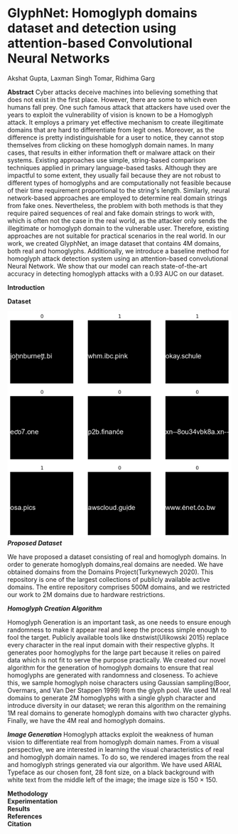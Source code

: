 # GlyphNet: Homoglyph domains dataset and detection using attention-based Convolutional Neural Networks

Akshat Gupta, Laxman Singh Tomar, Ridhima Garg

**Abstract**
Cyber attacks deceive machines into believing something that does not exist in the first place. However, there are some to which even humans fall prey. One such famous attack that attackers have used over the years to exploit the vulnerability of vision is known to be a Homoglyph attack. It employs a primary yet effective mechanism to create illegitimate domains that are hard to differentiate from legit ones. Moreover, as the difference is pretty indistinguishable for a user to notice, they cannot stop themselves from clicking on these homoglyph domain names.
In many cases, that results in either information theft or malware attack on their systems. Existing approaches use simple, string-based comparison techniques applied in primary language-based tasks. Although they are impactful to some extent, they usually fail because they are not robust to different types of homoglyphs and are computationally not feasible because of their time requirement proportional to the string's length.
Similarly, neural network-based approaches are employed to determine real domain strings from fake ones. Nevertheless, the problem with both methods is that they require paired sequences of real and fake domain strings to work with, which is often not the case in the real world, as the attacker only sends the illegitimate or homoglyph domain to the vulnerable user. Therefore, existing approaches are not suitable for practical scenarios in the real world. In our work, we created GlyphNet, an image dataset that contains 4M domains, both real and homoglyphs. Additionally, we introduce a baseline method for homoglyph attack detection system using an attention-based convolutional Neural Network. We show that our model can reach state-of-the-art accuracy in detecting homoglyph attacks with a 0.93 AUC on our dataset. 

**Introduction**<br>

**Dataset** <br>

![Real and Homoglyph Dataset](https://github.com/Akshat4112/Glyphnet/blob/pages/resources/real-homoglyph.png)
***Proposed Dataset***

We have proposed a dataset consisting of real and homoglyph domains. In order to generate homoglyph domains,real domains are needed. We have obtained domains from the Domains Project(Turkynewych 2020). This repository is one of the largest collections of publicly available active domains. The entire repository comprises 500M domains, and we restricted our work to 2M domains due to hardware restrictions.

***Homoglyph Creation Algorithm***

Homoglyph Generation is an important task, as one needs to ensure enough randomness to make it appear real and keep the process simple enough to fool the target. Publicly available tools like dnstwist(Ulikowski 2015) replace every character in the real input domain with their respective glyphs. It generates poor homoglyphs for the large part because it relies on paired data which is not fit to serve the purpose practically. We created our novel algorithm for the generation of homoglyph domains to ensure that real homoglyphs are generated with randomness and closeness. To achieve this, we sample homoglyph noise characters using Gaussian sampling(Boor, Overmars, and Van Der Stappen 1999) from the glyph pool. We used 1M real domains to generate 2M homoglyphs with a single glyph character and introduce diversity in our dataset; we reran this algorithm on the remaining 1M real domains to generate homoglyph domains with two character glyphs. Finally, we have the 4M real and homoglyph domains.

***Image Generation***
Homoglyph attacks exploit the weakness of human vision to differentiate real from homoglyph domain names. From a visual perspective, we are interested in learning the visual characteristics of real and homoglyph domain names. To do so, we rendered images from the real and homoglyph strings generated via our algorithm. We have used ARIAL Typeface as our chosen font, 28 font size, on a black background with white text from the middle left of the image; the image size is 150 × 150.

**Methodology**<br>
**Experimentation**<br>
**Results**<br>
**References**<br>
**Citation**<br>





